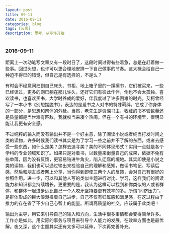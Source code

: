 ```yaml
---
layout: post
title: 09-11
date: 2016-09-11
categories: blog
tags: [反思]
description: 思考，从写作开始
---
```


### 2016-09-11

距离上一次动笔写文章又有一段时日了，这段时间过得有些着急，总是在赶着做一些事。回过头想，也许可以更合理地安排一下自己做事的节奏。这大概会给自己一种迫不得已的错觉，但自己是有选择的，不是么？

有时会不经意间扫到自己床头、书柜、地上箱子里的一摞摞书，它们被买来，一些已经读过，更多的则已躺在那儿许久，还好它们有彼此作伴，倒也不会太孤独。喜欢读书，也喜欢买书，大学时养成的爱好，伴我度过了许多困难的时光。艾柯曾经写了一本小书《别想摆脱书》，表达的是爱书之人对书的特殊羁绊，它成了你身体的一部分，是思想和肉体的外延。当然，老先生是资深书虫，收藏的书不管数量还是质量都是当世难有匹敌，我就权当来凑个热闹。但在一个有书的环境里，很明显能让我更有安全感。

不过纯粹的输入而没有输出并不是一个好主意，除了阅读小说或者纯当打发时间之类的读物，许多时候我们读书其实是为了学习一些之前并不了解的东西，或者去感受一些东西，如什么是美？怎样去追寻美？美的不同体现形式？实用一点就是各个学科的专业领域知识了。如果只是对着书，以数量来衡量自己的成果，依据不免有些单薄，因为没有反馈，更容易钻进牛角尖，陷入迂腐的境地。其实即使是小说之类的读物，我们也可以通过输出来检验自己的理解和感知，做读书笔记、写读后感，然后和朋友或者网上分享，当你得到即使三两个人的反馈，会对自己有很好的参照作用。进一步，可以和其他人写的类似主题进行对比、学习，这样我们的阅读能力和知识都会持续增长。更重要的是，我认为这样可以找到和你类似的人或者群体，和群体一起进步远比自己一个人咬牙坚持要更有效率的多。所谓“同侪压力”，是群体形成的巨大浪潮推着自己进步，自己不仅有归属感和满足感，在这过程由于推力的存在省了不少自己心智上的能量。所谓高质量的社交，应该属于此类吧！

输出为主导，用它来引导自己的输入和方向，生活中很多事情都会变得简单许多。工作亦是如此，用实际的事务与项目来引导个人能力的发展，在效率方面也是最优解。夜又深，这个主题其实还有太多可以延伸，下次再完善补充。
